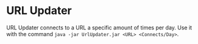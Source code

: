 # URL Updater
URL Updater connects to a URL a specific amount of times per day. Use it with the command `java -jar UrlUpdater.jar <URL> <Connects/Day>`.
